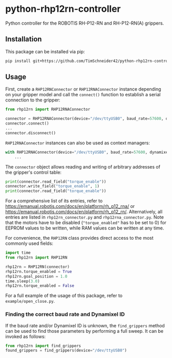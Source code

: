 # python-rhp12rn-controller

Python controller for the ROBOTIS RH-P12-RN and RH-P12-RN(A) grippers.

## Installation

This package can be installed via pip:
```bash
pip install git+https://github.com/TimSchneider42/python-rhp12rn-controller.git
```

## Usage

First, create a `RHP12RNConnector` or `RHP12RNAConnector` instance depending on your gripper model and call the `connect()` function to establish a serial connection to the gripper:

```python
from rhp12rn import RHP12RNAConnector

connector = RHP12RNAConnector(device="/dev/ttyUSB0", baud_rate=57600, dynamixel_id=1)
connector.connect()
...
connector.disconnect()
```

`RHP12RNAConnector` instances can also be used as context managers:
```python
with RHP12RNAConnector(device="/dev/ttyUSB0", baud_rate=57600, dynamixel_id=1) as connector:
    ...
```

The `connector` object allows reading and writing of arbitrary addresses of the gripper's control table:
```python
print(connector.read_field("torque_enable"))
connector.write_field("torque_enable", 1)
print(connector.read_field("torque_enable"))
```
For a comprehensive list of its entries, refer to <https://emanual.robotis.com/docs/en/platform/rh_p12_rna/> or <https://emanual.robotis.com/docs/en/platform/rh_p12_rn/>.
Alternatively, all entries are listed in `rhp12rn_connector.py` and `rhp12rna_connector.py`.
Note that the motors have to be disabled (`"torque_enabled"` has to be set to 0) for EEPROM values to be written, while RAM values can be written at any time.

For convenience, the `RHP12RN` class provides direct access to the most commonly used fields:

```python
import time
from rhp12rn import RHP12RN

rhp12rn = RHP12RN(connector)
rhp12rn.torque_enabled = True
rhp12rn.goal_position = 1.0
time.sleep(3.0)
rhp12rn.torque_enabled = False
```

For a full example of the usage of this package, refer to `example/open_close.py`.

### Finding the correct baud rate and Dynamixel ID
If the baud rate and/or Dynamixel ID is unknown, the `find_grippers` method can be used to find those parameters by performing a full sweep. It can be invoked as follows:
```python
from rhp12rn import find_grippers
found_grippers = find_grippers(device="/dev/ttyUSB0")
```
